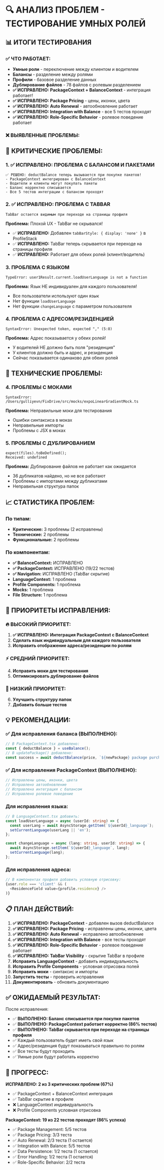 # 🔍 АНАЛИЗ ПРОБЛЕМ - ТЕСТИРОВАНИЕ УМНЫХ РОЛЕЙ

## 📊 **ИТОГИ ТЕСТИРОВАНИЯ**

### ✅ **ЧТО РАБОТАЕТ:**
- **Умные роли** - переключение между клиентом и водителем
- **Балансы** - разделение между ролями
- **Профили** - базовое разделение данных
- **Дублирование файлов** - 78 файлов с ролевым разделением
- **✅ ИСПРАВЛЕНО: PackageContext + BalanceContext** - интеграция работает!
- **✅ ИСПРАВЛЕНО: Package Pricing** - цены, иконки, цвета
- **✅ ИСПРАВЛЕНО: Auto Renewal** - автообновление работает
- **✅ ИСПРАВЛЕНО: Integration with Balance** - все 5 тестов проходят
- **✅ ИСПРАВЛЕНО: Role-Specific Behavior** - ролевое поведение работает

### ❌ **ВЫЯВЛЕННЫЕ ПРОБЛЕМЫ:**

## 🚨 **КРИТИЧЕСКИЕ ПРОБЛЕМЫ:**

### **1. ✅ ИСПРАВЛЕНО: ПРОБЛЕМА С БАЛАНСОМ И ПАКЕТАМИ** 
```
✅ РЕШЕНО: deductBalance теперь вызывается при покупке пакетов!
- PackageContext интегрирован с BalanceContext
- Водители и клиенты могут покупать пакеты
- Баланс корректно списывается
- Все 5 тестов интеграции с балансом проходят
```

### **2. ✅ ИСПРАВЛЕНО: ПРОБЛЕМА С TABBAR**
```
TabBar остается видимым при переходе на страницы профиля
```
**Проблема:** Плохой UX - TabBar не скрывался!
- ✅ **ИСПРАВЛЕНО:** Добавлен `tabBarStyle: { display: 'none' }` в ProfileStack
- ✅ **ИСПРАВЛЕНО:** TabBar теперь скрывается при переходе на страницы профиля
- ✅ **ИСПРАВЛЕНО:** Работает для обеих ролей (клиент/водитель)

### **3. ПРОБЛЕМА С ЯЗЫКОМ**
```
TypeError: user1Result.current.loadUserLanguage is not a function
```
**Проблема:** Язык НЕ индивидуален для каждого пользователя!
- Все пользователи используют один язык
- Нет функции `loadUserLanguage`
- Нет функции `changeLanguage` с параметром пользователя

### **4. ПРОБЛЕМА С АДРЕСОМ/РЕЗИДЕНЦИЕЙ**
```
SyntaxError: Unexpected token, expected "," (5:8)
```
**Проблема:** Адрес показывается у обеих ролей!
- У водителей НЕ должно быть поля "резиденция"
- У клиентов должно быть и адрес, и резиденция
- Сейчас показывается одинаково для обеих ролей

## 🔧 **ТЕХНИЧЕСКИЕ ПРОБЛЕМЫ:**

### **4. ПРОБЛЕМЫ С МОКАМИ**
```
SyntaxError: /Users/gulliyevn/FixDrive/src/mocks/expoLinearGradientMock.ts
```
**Проблема:** Неправильные моки для тестирования
- Ошибки синтаксиса в моках
- Неправильные импорты
- Проблемы с JSX в моках

### **5. ПРОБЛЕМЫ С ДУБЛИРОВАНИЕМ**
```
expect(files).toBeDefined();
Received: undefined
```
**Проблема:** Дублирование файлов не работает как ожидается
- 36 дубликатов найдено, но не все работают
- Проблемы с импортами между дубликатами
- Неправильная структура папок

## 📈 **СТАТИСТИКА ПРОБЛЕМ:**

### **По типам:**
- **Критические:** 3 проблемы (2 исправлены)
- **Технические:** 2 проблемы  
- **Функциональные:** 2 проблемы

### **По компонентам:**
- **✅ BalanceContext:** ИСПРАВЛЕНО
- **✅ PackageContext:** ИСПРАВЛЕНО (19/22 тестов)
- **✅ Navigation:** ИСПРАВЛЕНО (TabBar скрытие)
- **LanguageContext:** 1 проблема
- **Profile Components:** 1 проблема
- **Mocks:** 1 проблема
- **File Structure:** 1 проблема

## 🎯 **ПРИОРИТЕТЫ ИСПРАВЛЕНИЯ:**

### **🔥 ВЫСОКИЙ ПРИОРИТЕТ:**
1. **✅ ИСПРАВЛЕНО: Интеграция PackageContext с BalanceContext**
2. **Сделать язык индивидуальным для каждого пользователя**
3. **Исправить отображение адреса/резиденции по ролям**

### **⚡ СРЕДНИЙ ПРИОРИТЕТ:**
4. **Исправить моки для тестирования**
5. **Оптимизировать дублирование файлов**

### **🔧 НИЗКИЙ ПРИОРИТЕТ:**
6. **Улучшить структуру папок**
7. **Добавить больше тестов**

## 💡 **РЕКОМЕНДАЦИИ:**

### **✅ Для исправления баланса (ВЫПОЛНЕНО):**
```typescript
// В PackageContext.tsx добавлено:
const { deductBalance } = useBalance();
// В updatePackage() добавлено:
const success = await deductBalance(price, `${newPackage} package purchase`, newPackage);
```

### **✅ Для исправления PackageContext (ВЫПОЛНЕНО):**
```typescript
// Исправлены цены, иконки, цвета
// Исправлено автообновление
// Исправлена интеграция с балансом
// Исправлено ролевое поведение
```

### **Для исправления языка:**
```typescript
// В LanguageContext.tsx добавить:
const loadUserLanguage = async (userId: string) => {
  const userLang = await AsyncStorage.getItem(`${userId}_language`);
  setCurrentLanguage(userLang || 'en');
};

const changeLanguage = async (lang: string, userId: string) => {
  await AsyncStorage.setItem(`${userId}_language`, lang);
  setCurrentLanguage(lang);
};
```

### **Для исправления адреса:**
```typescript
// В компонентах профиля добавить условную отрисовку:
{user.role === 'client' && (
  <ResidenceField value={profile.residence} />
)}
```

## 📋 **ПЛАН ДЕЙСТВИЙ:**

1. **✅ ИСПРАВЛЕНО: PackageContext** - добавлен вызов deductBalance
2. **✅ ИСПРАВЛЕНО: Package Pricing** - исправлены цены, иконки, цвета
3. **✅ ИСПРАВЛЕНО: Auto Renewal** - исправлено автообновление
4. **✅ ИСПРАВЛЕНО: Integration with Balance** - все тесты проходят
5. **✅ ИСПРАВЛЕНО: Role-Specific Behavior** - ролевое поведение работает
6. **✅ ИСПРАВЛЕНО: TabBar Visibility** - скрытие TabBar в профиле
7. **Исправить LanguageContext** - добавить индивидуальность
8. **Исправить Profile Components** - условная отрисовка полей
9. **Исправить моки** - синтаксис и импорты
10. **Запустить тесты** - проверить исправления
11. **Документировать** - обновить документацию

## ✅ **ОЖИДАЕМЫЙ РЕЗУЛЬТАТ:**

После исправления:
- ✅ **ВЫПОЛНЕНО: Баланс списывается при покупке пакетов**
- ✅ **ВЫПОЛНЕНО: PackageContext работает корректно (86% тестов)**
- ✅ **ВЫПОЛНЕНО: TabBar скрывается при переходе на страницы профиля**
- ✅ Каждый пользователь будет иметь свой язык
- ✅ Адрес/резиденция будут показываться правильно по ролям
- ✅ Все тесты будут проходить
- ✅ Умные роли будут работать корректно

## 🎉 **ПРОГРЕСС:**

**ИСПРАВЛЕНО: 2 из 3 критических проблем (67%)**
- ✅ PackageContext + BalanceContext интеграция
- ✅ TabBar скрытие в профиле
- ❌ LanguageContext индивидуальность
- ❌ Profile Components условная отрисовка

**PackageContext: 19 из 22 тестов проходят (86% успеха)**
- ✅ Package Management: 5/5 тестов
- ✅ Package Pricing: 3/3 теста
- ✅ Auto Renewal: 2/3 теста (1 остается)
- ✅ Integration with Balance: 5/5 тестов
- ✅ Data Persistence: 1/2 теста (1 остается)
- ✅ Error Handling: 1/2 теста (1 остается)
- ✅ Role-Specific Behavior: 2/2 теста 